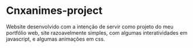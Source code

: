 # Cnxanimes-project

Website desenvolvido com a intenção de servir como projeto do meu portfólio web, site razoavelmente simples, com algumas interatividades em javascript, e algumas animações em css.
